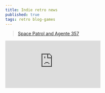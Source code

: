 ```yaml
---
title: Indie retro news
published: true
tags: retro blog-games
---
```

> [Space Patrol and Agente 357](https://www.indieretronews.com/)

[![teaser](https://www.indieretronews.com/2025/07/space-patrol-and-agente-357-two-amiga.html#more)](https://www.indieretronews.com/2025/07/space-patrol-and-agente-357-two-amiga.html#more)